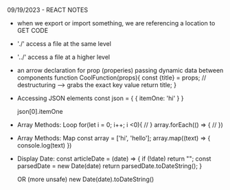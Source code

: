 09/19/2023 - REACT NOTES
- when we export or import something, we are referencing a location to GET CODE
- './' access a file at the same level
- '../' access a file at a higher level
- an arrow declaration for prop (properies) passing dynamic data between components
    function CoolFunction(props){
        const {title} = props; // destructuring --> grabs the exact key value
        return title;
    }
- Accessing JSON elements
    const json = {
        {
            itemOne: 'hi'
        }
    }

    json[0].itemOne
- Array Methods: Loop
    for(let i = 0; i++; i <0){
        //
    }
    array.forEach(() => {
        //
    })
- Array Methods: Map
    const array = ['hi', 'hello'];
    array.map((text) => {
        console.log(text)
    })
- Display Date:
    const articleDate = (date) => {
        if (!date) return "";
        const parsedDate = new Date(date)
        return parsedDate.toDateString();
    }

    OR (more unsafe)
    new Date(date).toDateString()